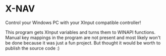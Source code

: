 # X-NAV
Control your Windows PC with your XInput compatible controller!

This program gets XInput variables and turns them to WINAPI functions.
Manual key mappings in the program are not present and most likely won't be done because it was just a fun project.
But thought it would be worth to publish the source code :)

